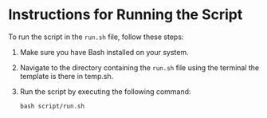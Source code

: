 # Instructions for Running the Script

To run the script in the `run.sh` file, follow these steps:

1. Make sure you have Bash installed on your system.

2. Navigate to the directory containing the `run.sh` file using the terminal the template is there in temp.sh.

3. Run the script by executing the following command:

   ```shell
   bash script/run.sh
